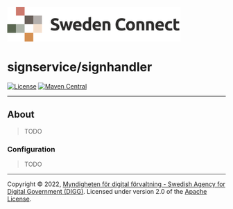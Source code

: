 ![Logo](../docs/images/sweden-connect.png)


# signservice/signhandler

[![License](https://img.shields.io/badge/License-Apache%202.0-blue.svg)](https://opensource.org/licenses/Apache-2.0) [![Maven Central](https://maven-badges.herokuapp.com/maven-central/se.swedenconnect.signservice/signservice-signhandler/badge.svg)](https://maven-badges.herokuapp.com/maven-central/se.swedenconnect.signservice/signservice-signhandler)

-----

## About

> TODO

### Configuration

> TODO

-----

Copyright &copy; 2022, [Myndigheten för digital förvaltning - Swedish Agency for Digital Government (DIGG)](http://www.digg.se). Licensed under version 2.0 of the [Apache License](http://www.apache.org/licenses/LICENSE-2.0).
